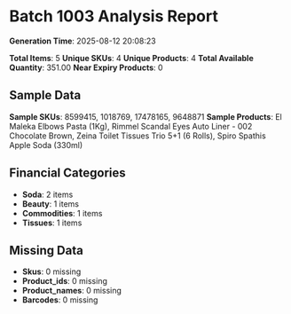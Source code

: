 # Batch 1003 Analysis Report

**Generation Time**: 2025-08-12 20:08:23

**Total Items**: 5
**Unique SKUs**: 4
**Unique Products**: 4
**Total Available Quantity**: 351.00
**Near Expiry Products**: 0

## Sample Data
**Sample SKUs**: 8599415, 1018769, 17478165, 9648871
**Sample Products**: El Maleka Elbows Pasta (1Kg), Rimmel Scandal Eyes Auto Liner - 002 Chocolate Brown, Zeina Toilet Tissues Trio 5+1 (6 Rolls), Spiro Spathis Apple Soda (330ml)

## Financial Categories
- **Soda**: 2 items
- **Beauty**: 1 items
- **Commodities**: 1 items
- **Tissues**: 1 items

## Missing Data
- **Skus**: 0 missing
- **Product_ids**: 0 missing
- **Product_names**: 0 missing
- **Barcodes**: 0 missing
